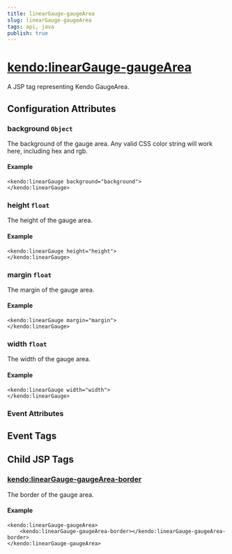 ```yaml
---
title: linearGauge-gaugeArea
slug: linearGauge-gaugeArea
tags: api, java
publish: true
---
```


# <kendo:linearGauge-gaugeArea>
A JSP tag representing Kendo GaugeArea.

## Configuration Attributes


### background `Object`

The background of the gauge area.
Any valid CSS color string will work here, including hex and rgb.

#### Example
    <kendo:linearGauge background="background">
    </kendo:linearGauge>



### height `float`

The height of the gauge area.

#### Example
    <kendo:linearGauge height="height">
    </kendo:linearGauge>



### margin `float`

The margin of the gauge area.

#### Example
    <kendo:linearGauge margin="margin">
    </kendo:linearGauge>



### width `float`

The width of the gauge area.

#### Example
    <kendo:linearGauge width="width">
    </kendo:linearGauge>



### Event Attributes

## Event Tags
 

## Child JSP Tags

### [<kendo:linearGauge-gaugeArea-border>](/api/wrappers/jsp/lineargauge/gaugearea-border)

The border of the gauge area.

#### Example

    <kendo:linearGauge-gaugeArea>
        <kendo:linearGauge-gaugeArea-border></kendo:linearGauge-gaugeArea-border>
    </kendo:linearGauge-gaugeArea>
 
